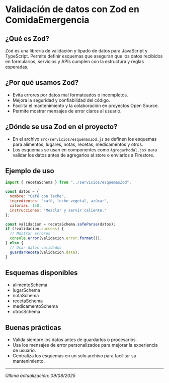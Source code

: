 # Validación de datos con Zod en ComidaEmergencia

## ¿Qué es Zod?
Zod es una librería de validación y tipado de datos para JavaScript y TypeScript. Permite definir esquemas que aseguran que los datos recibidos en formularios, servicios y APIs cumplen con la estructura y reglas esperadas.

## ¿Por qué usamos Zod?
- Evita errores por datos mal formateados o incompletos.
- Mejora la seguridad y confiabilidad del código.
- Facilita el mantenimiento y la colaboración en proyectos Open Source.
- Permite mostrar mensajes de error claros al usuario.

## ¿Dónde se usa Zod en el proyecto?
- En el archivo `src/servicios/esquemasZod.js` se definen los esquemas para alimentos, lugares, notas, recetas, medicamentos y otros.
- Los esquemas se usan en componentes como `AgregarModal.jsx` para validar los datos antes de agregarlos al store o enviarlos a Firestore.

## Ejemplo de uso
```js
import { recetaSchema } from "../servicios/esquemasZod";

const datos = {
  nombre: "Café con leche",
  ingredientes: "café, leche vegetal, azúcar",
  calorias: 150,
  instrucciones: "Mezclar y servir caliente."
};

const validacion = recetaSchema.safeParse(datos);
if (!validacion.success) {
  // Mostrar errores
  console.error(validacion.error.format());
} else {
  // Usar datos validados
  guardarReceta(validacion.data);
}
```

## Esquemas disponibles
- alimentoSchema
- lugarSchema
- notaSchema
- recetaSchema
- medicamentoSchema
- otrosSchema

## Buenas prácticas
- Valida siempre los datos antes de guardarlos o procesarlos.
- Usa los mensajes de error personalizados para mejorar la experiencia de usuario.
- Centraliza los esquemas en un solo archivo para facilitar su mantenimiento.

---
_Última actualización: 09/08/2025_
